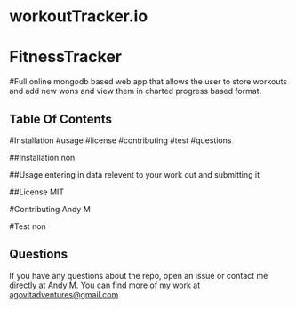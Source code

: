 # workoutTracker.io


  
  # FitnessTracker
  
  #Full online mongodb based web app that allows the user to store workouts and add new wons and view them in charted progress based format. 
  
  ## Table Of Contents 
   
  #Installation
  #usage
  #license 
  #contributing
  #test
  #questions

  ##Installation
  non
 
  ##Usage
  entering in data relevent to your work out and submitting it
  
  ##License 
  MIT
  
  #Contributing
  Andy M
  
  #Test
  non

## Questions 
If you have any questions about the repo,
open an issue or contact me directly at Andy M. 
You can find more of my work at agovitadventures@gmail.com.

